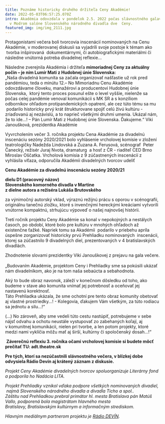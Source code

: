 ```yaml
---
title: Poznáme historicky druhého držiteľa Ceny Akadémie!
date: 2022-05-03T06:57:25.070Z
intro: Akadémia odovzdala v pondelok 2.5. 2022 počas slávnostného galavečera
  v Modrom salóne Slovenského národného divadla dve  Ceny.
featured_img: img/img_2111.jpg
---
```

Protagonistami večera boli tvorcovia inscenácií nominovaných na Cenu Akadémie, v moderovanej diskusii sa vyjadrili svoje postoje k témam ako  tvorba inšpirovaná  dokumentárnymi, či autobiografickými materiálmi či následne vnútorná potreba divadelnej reflexie...

Následne zverejnila Akadémia i držiteľa **mimoriadnej Ceny za aktuálny počin – je ním Lumír Mati z Hudobnej únie Slovenska:**\
„Naša divadelná komunita sa začala organizovať našťastie už rok pred pandémiou, teda o minútu 12.– No Mimoriadnu Cenu Akadémie odovzdávame človeku, manažérovi a producentovi Hudobnej únie Slovenska,  ktorý tento proces posunul ešte o level vyššie, nielenže sa počas celej pandémie venoval komunikácii s MK SR a s konzíliom odborníkov ohľadom protipandemických opatrení, ale cez túto tému sa mu  podarilo historicky prvý krát štrukturovane spojiť celú živú kultúru - zriaďovanú aj nezávislú, a to naprieč všetkými druhmi umenia. Ukázal nám, že to ide...! – Pán Lumír Mati z Hudobnej únie Slovenska. Ďakujeme.“ Viki Janoušková, prezidentka Akadémie

Vyvrcholením večer 3. ročníka projektu Cena Akadémie za divadelnú inscenáciu sezóny 2020/2021 bolo vyhlásenie vrcholovej komisie v zložení teatrologičky Nadežda Lindovská a Zuzana A. Ferusová, scénograf  Peter Čanecký, režisér Juraj Nvota, dramaturg  a hosť z ČR - riaditeľ CED Brno Miroslav Oščatka. Vrcholová komisia z 9 zúčastnených inscenácií z vyhlásila víťaza, odporučila Akadémii divadelných tvorcov udeliť

**Cenu Akadémie za divadelnú inscenáciu sezóny 2020/21**

**dielu D1 (pracovný názov) \
Slovenského komorného divadla v Martine  \
z dielne autora a režiséra Lukáša Brutovského**

za výnimočný autorský vklad, výraznú režijnú prácu s oporou v scénografii, originálnu tanečnú zložku, ktoré s invenčnými hereckými kreáciami vytvorili vnútorne kompaktnú, strhujúcu výpoveď o našej najnovšej histórii. 

Tretí ročník projektu Ceny Akadémie sa konal v nepokojných a nestálych časoch, po období, ktoré bolo pre kultúru v mnohých ohľadoch až existenčne ťažké. Napriek tomu sa Akadémii  podarilo v priebehu apríla úspešne zorganizovať historicky prvú Prehliadku nominovaných  inscenácii, ktorej sa zúčastnilo 9 divadelných diel, prezentovaných v 4 bratislavských divadlách.

Zhodnotenie slovami prezidentky Viki Janouškovej z prejavu na gala večere.\
\
„Budovaním Akadémie, projektom Ceny i Prehliadky sme sa pokúsili ukázať nám divadelníkom, ako je na tom naša sebaúcta a sebahodnota.

Aký to bude obraz navonok, záleží v konečnom dôsledku od toho, ako budeme v stave ako komunita vnímať jej potrebnosť a oceňovať jej nastavenú korektnosť.\
Táto Prehliadka ukázala, že sme ochotní pre tento obraz komunity obetovať aj vlastné prostriedky...! - Kolegovia, ďakujem Vám všetkým, za túto rodiacu sa jednotu a silu...!“

(...) No zároveň, aby sme vedeli túto cestu nastúpiť, potrebujeme v sebe nájsť odvahu a ochotu neustále vystupovať zo zabehaných koľají, aj v komunitnej komunikácii, nielen pri tvorbe, a len potom projekty, ktoré medzi nami vyklíčia môžu mať aj širší, kultúrny či spoločenský dosah...!“

 **Záverečnú reflexiu 3. ročníka očami vrcholovej komisie si budete môcť prečítať TU: adt.theatre.sk**

**Pre tých, ktorí sa nezúčastnili slávnostného večera, v blízkej dobe odvysiela Rádio Devín aj krátený záznam z diskusie.**

*Projekt Ceny Akadémie divadelných tvorcov spoluorganizuje Literárny fond a podporila ho Nadácia LITA.*

*Projekt Prehliadky vznikol vďaka podpore všetkých nominovaných divadiel,  najmä Slovenského národného divadla a divadla Ticho a spol..\
Záštitu nad Prehliadkou prebral primátor hl. mesta Bratislava pán Matúš Vallo, podporená bola magistrátom hlavného mesta Bratislavy, Bratislavským kultúrnym a informačným strediskom.*

*Hlavným mediálnym partnerom projektu je [Rádio DEVÍN](https://www.facebook.com/radiodevin.rtvs/?__tn__=K-R&eid=ARCmbdjVhWE2XAM6F3EOAtkkfSj0C--SVJYhvg8WLOF3heAc92dJB0Ff_YhljflujTvoo9ZqOEigCHSm&fref=mentions&__xts__%5B0%5D=68.ARCVLSSjeA0XlTqZWag3mYfEuQqKulfcmFJ7_NzarwfTZoM0XtPCzvTUWLrbMwmi7_UkBTdAgoDskMPdd-bd6Y9vMgckuyAeFZJ2tGEYrdYMZswWUN9mv-r-4rtdvbFUmTJNPCvnORdMsyWS81fNvZc4-9q2UKTPv-0e4txzVn9jZOJdVYp43AqwSBJ2uv-79IcZjKYhTj9_jH1_ypmN_t-NJreGi820Lx8GxV3-ZFQATNLxMIk2A6Q_oHDQZXFph283Nchvd8h2AnGxuPtFNwwv-wKdvxba-G9-USD3Zuhy-ldwiq8gc1497q49YsXTkXwnUfk).*